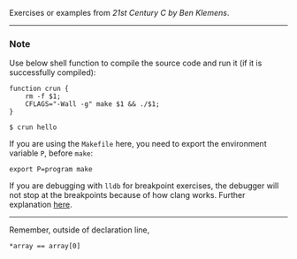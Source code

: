 Exercises or examples from *21st Century C by Ben Klemens*.

- - -

### Note ###

Use below shell function to compile the source code and run it (if it is successfully compiled):

```
function crun {
	rm -f $1;
	CFLAGS="-Wall -g" make $1 && ./$1;
}

$ crun hello
```

If you are using the ```Makefile``` here, you need to export the environment variable ```P```, before ```make```:

```export P=program make```

If you are debugging with ```lldb``` for breakpoint exercises, the debugger will not stop at the breakpoints because of how clang works. Further explanation [here](https://stackoverflow.com/questions/25076625/lldb-not-stoping-on-my-breakpoint).

- - -

Remember, outside of declaration line,

```
*array == array[0]
```